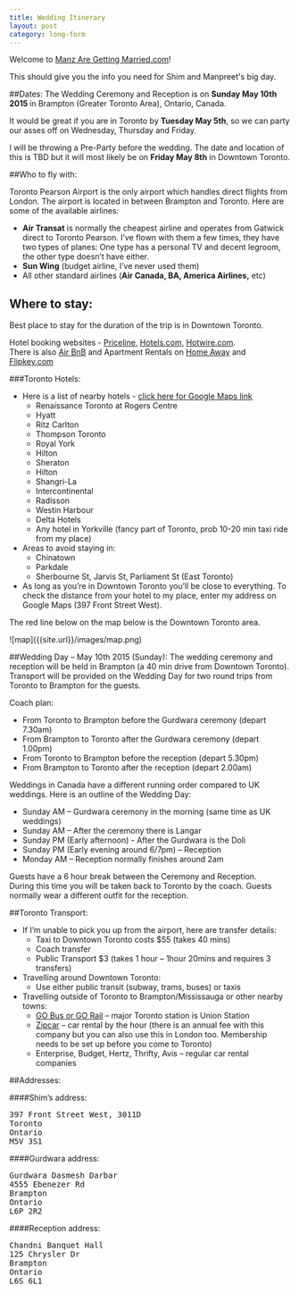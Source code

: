 ```yaml
---
title: Wedding Itinerary
layout: post
category: long-form
---
```


Welcome to [Manz Are Getting Married.com](http://www.manzaregettingmarried.com)!

This should give you the info you need for Shim and Manpreet's big day.

##Dates:
The Wedding Ceremony and Reception is on <b>Sunday May 10th 2015 </B>in Brampton (Greater Toronto Area), Ontario, Canada.

It would be great if you are in Toronto by <b> Tuesday May 5th</b>, so we can party our asses off on Wednesday, Thursday and Friday. 

I will be throwing a Pre-Party before the wedding. The date and location of this is TBD but it will most likely be on <b>Friday May 8th</B> in Downtown Toronto. 



##Who to fly with:

Toronto Pearson Airport is the only airport which handles direct flights from London. The airport is located in between Brampton and Toronto. Here are some of the available airlines:

* <b>Air Transat</b> is normally the cheapest airline and operates from Gatwick direct to Toronto Pearson. I’ve flown with them a few times, they have two types of planes: One type has a personal TV and decent legroom, the other type doesn’t have either.
* <b>Sun Wing</b> (budget airline, I’ve never used them)
* All other standard airlines (<b>Air Canada, BA, America Airlines,</B> etc)


## Where to stay:
Best place to stay for the duration of the trip is in Downtown Toronto.

Hotel booking websites - [Priceline](http://www.priceline.com/hotel), [Hotels.com](http://www.hotels.com), [Hotwire.com](http://www.hotwire.com). <br>
There is also [Air BnB](https://www.airbnb.ca) and Apartment Rentals on [Home Away](http://www.homeaway.com/vacation-rentals/ontario/toronto/r16204) and [Flipkey.com](https://www.flipkey.com/toronto-vacation-rentals/g155019/)


###Toronto Hotels:

* Here is a list of nearby hotels - [click here for Google Maps link](https://www.google.ca/maps/search/hotels+toronto/@43.6486854,-79.3876799,15z)  
  * Renaissance Toronto at Rogers Centre
  * Hyatt
  * Ritz Carlton
  * Thompson Toronto
  * Royal York
  * Hilton
  * Sheraton
  * Hilton
  * Shangri-La
  * Intercontinental
  * Radisson
  * Westin Harbour
  * Delta Hotels
  * Any hotel in Yorkville (fancy part of Toronto, prob 10-20 min taxi ride from my place)
* Areas to avoid staying in:
  * Chinatown 
  * Parkdale
  * Sherbourne St, Jarvis St, Parliament St (East Toronto)
* As long as you’re in Downtown Toronto you’ll be close to everything. To check the distance from your hotel to my place, enter my address on Google Maps (397 Front Street West).

<p>The red line below on the map below is the Downtown Toronto area. </p>
![map]({{site.url}}/images/map.png)


##Wedding Day – May 10th 2015 (Sunday):
The wedding ceremony and reception will be held in Brampton (a 40 min drive from Downtown Toronto). <br>
Transport will be provided on the Wedding Day for two round trips from Toronto to Brampton for the guests.

Coach plan: <br>

* From Toronto to Brampton before the Gurdwara ceremony (depart 7.30am)
* From Brampton to Toronto after the Gurdwara ceremony (depart 1.00pm)
* From Toronto to Brampton before the reception (depart 5.30pm)
* From Brampton to Toronto after the reception (depart 2.00am)


Weddings in Canada have a different running order compared to UK weddings. Here is an outline of the Wedding Day:

* Sunday AM – Gurdwara ceremony in the morning (same time as UK weddings)
* Sunday AM – After the ceremony there is Langar
* Sunday PM (Early afternoon) - After the Gurdwara is the Doli
* Sunday PM (Early evening around 6/7pm) – Reception
* Monday AM – Reception normally finishes around 2am

Guests have a 6 hour break between the Ceremony and Reception.<br>
During this time you will be taken back to Toronto by the coach. Guests normally wear a different outfit for the reception.


##Toronto Transport:

* If I’m unable to pick you up from the airport, here are transfer details:
  * Taxi to Downtown Toronto costs $55 (takes 40 mins)
  * Coach transfer 
  * Public Transport $3 (takes 1 hour – 1hour 20mins and requires 3 transfers)
* Travelling around Downtown Toronto:
  * Use either public transit (subway, trams, buses) or taxis
* Travelling outside of Toronto to Brampton/Mississauga or other nearby towns:
  * [GO Bus or GO Rail](http://www.gotransit.com/) – major Toronto station is Union Station
  * [Zipcar](http://www.zipcar.ca) – car rental by the hour (there is an annual fee with this company but you can also use this in London too.  Membership needs to be set up before you come to Toronto)
  * Enterprise, Budget, Hertz, Thrifty, Avis – regular car rental companies



##Addresses:

####Shim’s address:
<pre>
397 Front Street West, 3011D
Toronto
Ontario
M5V 3S1
</pre>

####Gurdwara address:
<pre>
Gurdwara Dasmesh Darbar
4555 Ebenezer Rd
Brampton
Ontario
L6P 2R2
</pre>

####Reception address:
<pre>
Chandni Banquet Hall
125 Chrysler Dr
Brampton
Ontario
L6S 6L1
</pre>